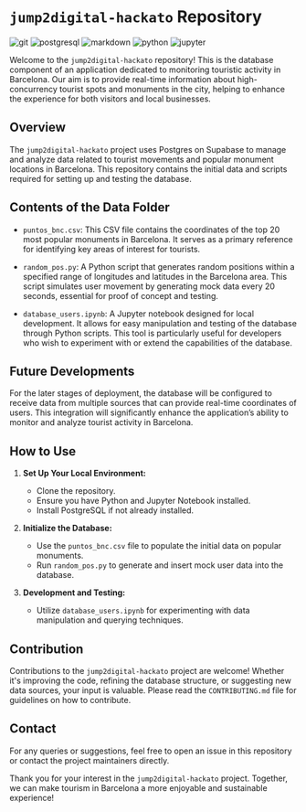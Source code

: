 # `jump2digital-hackato` Repository

![git](https://img.shields.io/badge/GIT-E44C30?style=for-the-badge&logo=git&logoColor=white) ![postgresql](https://img.shields.io/badge/PostgreSQL-316192?style=for-the-badge&logo=postgresql&logoColor=white) ![markdown](https://img.shields.io/badge/Markdown-000000?style=for-the-badge&logo=markdown&logoColor=white) ![python](https://img.shields.io/badge/Python-3776AB?style=for-the-badge&logo=python&logoColor=white) ![jupyter](https://img.shields.io/badge/Made%20with-Jupyter-orange?style=for-the-badge&logo=Jupyter)

Welcome to the `jump2digital-hackato` repository! This is the database component of an application dedicated to monitoring touristic activity in Barcelona. Our aim is to provide real-time information about high-concurrency tourist spots and monuments in the city, helping to enhance the experience for both visitors and local businesses.

## Overview

The `jump2digital-hackato` project uses Postgres on Supabase to manage and analyze data related to tourist movements and popular monument locations in Barcelona. This repository contains the initial data and scripts required for setting up and testing the database.

## Contents of the Data Folder

- `puntos_bnc.csv`: This CSV file contains the coordinates of the top 20 most popular monuments in Barcelona. It serves as a primary reference for identifying key areas of interest for tourists.

- `random_pos.py`: A Python script that generates random positions within a specified range of longitudes and latitudes in the Barcelona area. This script simulates user movement by generating mock data every 20 seconds, essential for proof of concept and testing.

- `database_users.ipynb`: A Jupyter notebook designed for local development. It allows for easy manipulation and testing of the database through Python scripts. This tool is particularly useful for developers who wish to experiment with or extend the capabilities of the database.

## Future Developments

For the later stages of deployment, the database will be configured to receive data from multiple sources that can provide real-time coordinates of users. This integration will significantly enhance the application’s ability to monitor and analyze tourist activity in Barcelona.

## How to Use

1. **Set Up Your Local Environment:**
   - Clone the repository.
   - Ensure you have Python and Jupyter Notebook installed.
   - Install PostgreSQL if not already installed.

2. **Initialize the Database:**
   - Use the `puntos_bnc.csv` file to populate the initial data on popular monuments.
   - Run `random_pos.py` to generate and insert mock user data into the database.

3. **Development and Testing:**
   - Utilize `database_users.ipynb` for experimenting with data manipulation and querying techniques.

## Contribution

Contributions to the `jump2digital-hackato` project are welcome! Whether it's improving the code, refining the database structure, or suggesting new data sources, your input is valuable. Please read the `CONTRIBUTING.md` file for guidelines on how to contribute.

## Contact

For any queries or suggestions, feel free to open an issue in this repository or contact the project maintainers directly.

Thank you for your interest in the `jump2digital-hackato` project. Together, we can make tourism in Barcelona a more enjoyable and sustainable experience!
